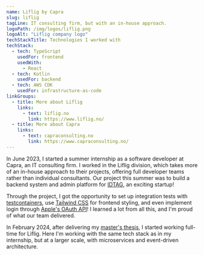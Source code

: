 ```yaml
---
name: Liflig by Capra
slug: liflig
tagLine: IT consulting firm, but with an in-house approach.
logoPath: /img/logos/liflig.png
logoAlt: "Liflig company logo"
techStackTitle: Technologies I worked with
techStack:
  - tech: TypeScript
    usedFor: frontend
    usedWith:
      - React
  - tech: Kotlin
    usedFor: backend
  - tech: AWS CDK
    usedFor: infrastructure-as-code
linkGroups:
  - title: More about Liflig
    links:
      - text: liflig.no
        link: https://www.liflig.no/
  - title: More about Capra
    links:
      - text: capraconsulting.no
        link: https://www.capraconsulting.no/
---
```


In June 2023, I started a summer internship as a software developer at Capra, an IT consulting firm.
I worked in the Liflig division, which takes more of an in-house approach to their projects,
offering full developer teams rather than individual consultants. Our project this summer was to
build a backend system and admin platform for [IDTAG](https://www.idtagtech.com/), an exciting
startup!

Through the project, I got the opportunity to set up integration tests with
[testcontainers](https://testcontainers.com/), use [Tailwind CSS](https://tailwindcss.com/) for
frontend styling, and even implement login through
[Apple's OAuth API](https://developer.apple.com/documentation/sign_in_with_apple/sign_in_with_apple_rest_api)!
I learned a lot from all this, and I'm proud of what our team delivered.

In February 2024, after delivering my [master's thesis](/analysis), I started working full-time for
Liflig. Here I'm working with the same tech stack as in my internship, but at a larger scale, with
microservices and event-driven architecture.
